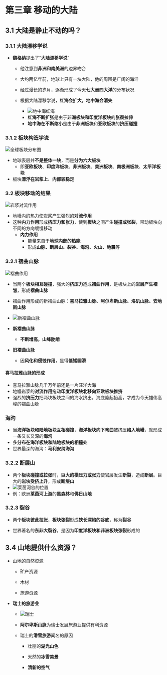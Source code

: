 # 第三章 移动的大陆

## **3.1 大陆是静止不动的吗？**

### **3.1.1 大陆漂移学说**

- **魏格纳**提出了“**大陆漂移学说**”

  - 他注意到**非洲和南美洲**的边界吻合

  - 大约两亿年前，地球上只有一块大陆，他的周围是广阔的海洋
  
  - 经过漫长的岁月，逐渐形成了今天**七大洲四大洋**的分布状况
  
  - 根据大陆漂移学说，**红海会扩大，地中海会消失**
    - ![地中海红海](https://i.ibb.co/2PWgMhL/image.png)
    - **红海不断扩张**是由于**非洲板块和印度洋板块**的**张裂拉伸**
    - **地中海在不断缩小**是由于**非洲板块**和**亚欧板块**的**挤压碰撞**
    
  

### **3.1.2 板块构造学说**

![全球板块分布图](https://i.ibb.co/S5PRy3b/image.png)

- 地球表层并**不是整体一块**，而是**分为六大板块**
  - 即**亚欧板块**、**印度洋板块**、**非洲板块**、**美洲板块**、**南极洲板块**、**太平洋板块**
- 板块**漂浮在岩浆上**、**内部较稳定**

### **3.2 板块移动的结果**

![岩浆对流作用](https://i.ibb.co/kH3qd3v/image.png)

- 地幔内的热力使岩浆产生强烈的**对流作用**
- 这种**内力作用**形成**挤压力和张力**，使到**板块**之间产生**碰撞或张裂**，带动板块向不同的方向缓慢移动
  - **内力作用**
    - 能量来自于**地球内部的热能**
    - 形成**山脉、断层山、裂谷、海沟、火山、地震**等

### **3.2.1 褶曲山脉**

![褶曲作用](https://i.ibb.co/7G1MNS6/image.png)

- 当两个**板块相互碰撞**，强大的**挤压力**造成**褶曲作用**，是板块上的**岩层产生褶皱**，形成**褶曲山脉**

- 褶曲作用形成的新褶曲山脉：**喜马拉雅山脉、阿尔卑斯山脉、洛矶山脉、安地斯山脉**

- ![新褶曲山脉](https://i.ibb.co/2hNkpQR/image.png)

- **新褶曲山脉**
  - **不断增高，山峰陡峭**

- **旧褶曲山脉**
  - 因**风化和侵蚀作用**，显得**低矮圆滑**

#### 喜马拉雅山脉的形成

- 喜马拉雅山脉几千万年前还是一片汪洋大海
- 地幔岩浆的**对流作用**拖动**印度洋板块北移向亚欧板块推挤**
- 强烈的**挤压力**把两块板块之间的海水挤出，海底隆起抬高，才成为今天雄伟高峻的褶曲山脉

### **海沟**

- 当**海洋板块和陆地板块互相碰撞**，**海洋板块向下弯曲**被挤压**陷入地幔**，就形成一条又长又深的**海沟**
- 多**分布在海洋板块和陆地板块的相撞处**
- 世界最深的海沟：**马利安纳海沟**

### **3.2.2 断层山**

- 两个**板块碰撞或拉张**时，**巨大的横压力或张力**使岩层发生**断裂**，造成**断层**。巨大的**岩块受挤上升**，形成**断层山**
- ![莱茵河谷的位置](https://i.ibb.co/YNT5FGh/image.png)
- 例：欧洲**莱茵河上游**的**黑森林**和**佛日山地**

### **3.2.3 裂谷**

- 两**个板块彼此拉张**，**板块张裂**形成**狭长深陷的谷底**，称为**裂谷**

- 世界著名的**东非大裂谷**，是因为**印度洋板块和非洲板块张裂**形成的


## **3.4 山地提供什么资源？**

- 山地的自然资源
  - 矿产资源

  - 木材

  - 旅游资源

- **瑞士的旅游业**
  - ![瑞士](https://i.ibb.co/85DL504/image.png)

  - **阿尔卑斯山脉**为瑞士发展旅游业提供有利资源

  - 瑞士的**滑雪旅游**闻名的原因
    - 壮丽的**湖光山色**

    - 天然的**冰雪美景**

    - **清新的空气**
